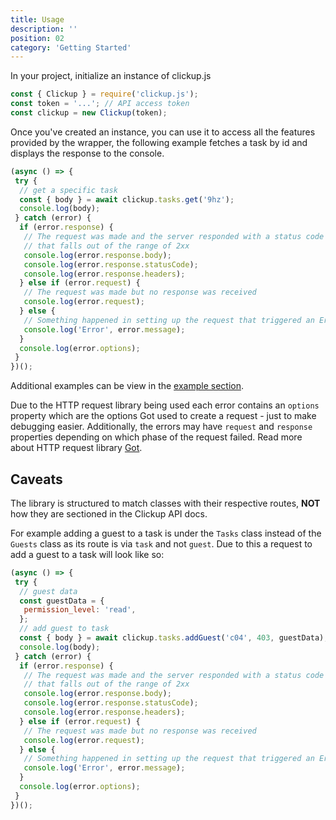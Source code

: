 ```yaml
---
title: Usage
description: ''
position: 02
category: 'Getting Started'
---
```


In your project, initialize an instance of clickup.js

```js
const { Clickup } = require('clickup.js');
const token = '...'; // API access token
const clickup = new Clickup(token);
```

Once you've created an instance, you can use it to access all the features provided by the wrapper, the following example fetches a task by id and displays the response to the console.

```js
(async () => {
 try {
  // get a specific task
  const { body } = await clickup.tasks.get('9hz');
  console.log(body);
 } catch (error) {
  if (error.response) {
   // The request was made and the server responded with a status code
   // that falls out of the range of 2xx
   console.log(error.response.body);
   console.log(error.response.statusCode);
   console.log(error.response.headers);
  } else if (error.request) {
   // The request was made but no response was received
   console.log(error.request);
  } else {
   // Something happened in setting up the request that triggered an Error
   console.log('Error', error.message);
  }
  console.log(error.options);
 }
})();
```

Additional examples can be view in the [example section](./examples).

<alert>

Due to the HTTP request library being used each error contains an `options` property which are the options Got used to create a request - just to make debugging easier. Additionally, the errors may have `request` and `response` properties depending on which phase of the request failed. Read more about HTTP request library [Got](https://github.com/sindresorhus/got).

</alert>

## Caveats

<alert type="warning">

The library is structured to match classes with their respective routes, **NOT** how they are sectioned in the Clickup API docs.

</alert>

For example adding a guest to a task is under the `Tasks` class instead of the `Guests` class as its route is via `task` and not `guest`. Due to this a request to add a guest to a task will look like so:

```js
(async () => {
 try {
  // guest data
  const guestData = {
   permission_level: 'read',
  };
  // add guest to task
  const { body } = await clickup.tasks.addGuest('c04', 403, guestData);
  console.log(body);
 } catch (error) {
  if (error.response) {
   // The request was made and the server responded with a status code
   // that falls out of the range of 2xx
   console.log(error.response.body);
   console.log(error.response.statusCode);
   console.log(error.response.headers);
  } else if (error.request) {
   // The request was made but no response was received
   console.log(error.request);
  } else {
   // Something happened in setting up the request that triggered an Error
   console.log('Error', error.message);
  }
  console.log(error.options);
 }
})();
```
